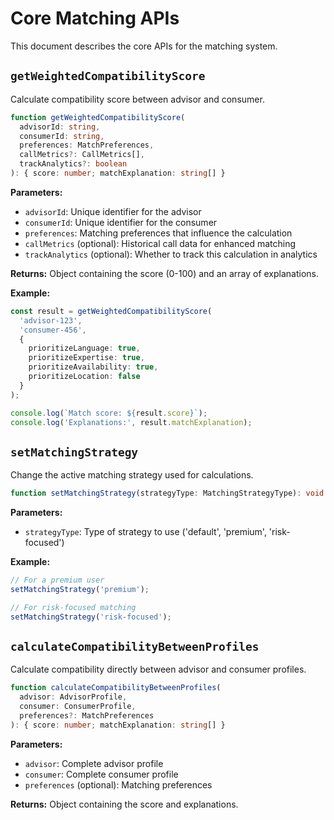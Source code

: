 
# Core Matching APIs

This document describes the core APIs for the matching system.

## `getWeightedCompatibilityScore`

Calculate compatibility score between advisor and consumer.

```typescript
function getWeightedCompatibilityScore(
  advisorId: string,
  consumerId: string,
  preferences: MatchPreferences,
  callMetrics?: CallMetrics[],
  trackAnalytics?: boolean
): { score: number; matchExplanation: string[] }
```

**Parameters:**
- `advisorId`: Unique identifier for the advisor
- `consumerId`: Unique identifier for the consumer
- `preferences`: Matching preferences that influence the calculation
- `callMetrics` (optional): Historical call data for enhanced matching
- `trackAnalytics` (optional): Whether to track this calculation in analytics

**Returns:**
Object containing the score (0-100) and an array of explanations.

**Example:**
```typescript
const result = getWeightedCompatibilityScore(
  'advisor-123', 
  'consumer-456', 
  { 
    prioritizeLanguage: true,
    prioritizeExpertise: true,
    prioritizeAvailability: true,
    prioritizeLocation: false
  }
);

console.log(`Match score: ${result.score}`);
console.log('Explanations:', result.matchExplanation);
```

## `setMatchingStrategy`

Change the active matching strategy used for calculations.

```typescript
function setMatchingStrategy(strategyType: MatchingStrategyType): void
```

**Parameters:**
- `strategyType`: Type of strategy to use ('default', 'premium', 'risk-focused')

**Example:**
```typescript
// For a premium user
setMatchingStrategy('premium');

// For risk-focused matching
setMatchingStrategy('risk-focused');
```

## `calculateCompatibilityBetweenProfiles`

Calculate compatibility directly between advisor and consumer profiles.

```typescript
function calculateCompatibilityBetweenProfiles(
  advisor: AdvisorProfile,
  consumer: ConsumerProfile,
  preferences?: MatchPreferences
): { score: number; matchExplanation: string[] }
```

**Parameters:**
- `advisor`: Complete advisor profile
- `consumer`: Complete consumer profile  
- `preferences` (optional): Matching preferences

**Returns:**
Object containing the score and explanations.
